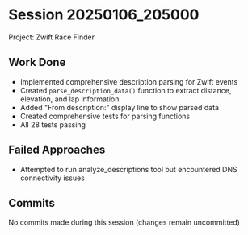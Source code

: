 # Session 20250106_205000
Project: Zwift Race Finder

## Work Done
- Implemented comprehensive description parsing for Zwift events
- Created `parse_description_data()` function to extract distance, elevation, and lap information
- Added "From description:" display line to show parsed data
- Created comprehensive tests for parsing functions
- All 28 tests passing

## Failed Approaches
- Attempted to run analyze_descriptions tool but encountered DNS connectivity issues

## Commits
No commits made during this session (changes remain uncommitted)